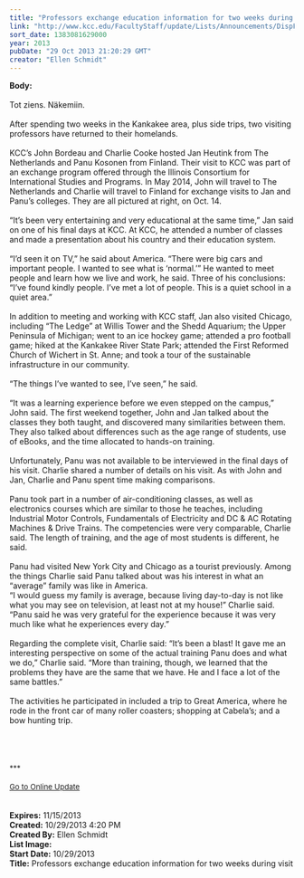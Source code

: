 ```yaml
---
title: "Professors exchange education information for two weeks during visit"
link: "http://www.kcc.edu/FacultyStaff/update/Lists/Announcements/DispForm.aspx?ID=1307"
sort_date: 1383081629000
year: 2013
pubDate: "29 Oct 2013 21:20:29 GMT"
creator: "Ellen Schmidt"
---
```


<div><b>Body:</b> <div class="ExternalClassF0C1A3E00B1C4B03AFB89C818DBA8323">
<div> </div>
<div>Tot ziens. Näkemiin.</div>
<div><br />After spending two weeks in the Kankakee area, plus side trips, two visiting professors have returned to their homelands. </div>
<div><br />KCC’s John Bordeau and Charlie Cooke hosted Jan Heutink from The Netherlands and Panu Kosonen from Finland. Their visit to KCC was part of an exchange program offered through the Illinois Consortium for International Studies and Programs. In May 2014, John will travel to The Netherlands and Charlie will travel to Finland for exchange visits to Jan and Panu’s colleges. They are all pictured at right, on Oct. 14. </div>
<div><br />“It’s been very entertaining and very educational at the same time,” Jan said on one of his final days at KCC. At KCC, he attended a number of classes and made a presentation about his country and their education system. </div>
<div><br />“I’d seen it on TV,” he said about America. “There were big cars and important people. I wanted to see what is ‘normal.’” He wanted to meet people and learn how we live and work, he said. Three of his conclusions: “I’ve found kindly people. I’ve met a lot of people. This is a quiet school in a quiet area.”</div>
<div><br />In addition to meeting and working with KCC staff, Jan also visited Chicago, including “The Ledge” at Willis Tower and the Shedd Aquarium; the Upper Peninsula of Michigan; went to an ice hockey game; attended a pro football game; hiked at the Kankakee River State Park; attended the First Reformed Church of Wichert in St. Anne; and took a tour of the sustainable infrastructure in our community. </div>
<div><br />“The things I’ve wanted to see, I’ve seen,” he said. </div>
<div><br />“It was a learning experience before we even stepped on the campus,” John said. The first weekend together, John and Jan talked about the classes they both taught, and discovered many similarities between them. They also talked about differences such as the age range of students, use of eBooks, and the time allocated to hands-on training. </div>
<div><br />Unfortunately, Panu was not available to be interviewed in the final days of his visit. Charlie shared a number of details on his visit. As with John and Jan, Charlie and Panu spent time making comparisons. </div>
<div><br />Panu took part in a number of air-conditioning classes, as well as electronics courses which are similar to those he teaches, including Industrial Motor Controls, Fundamentals of Electricity and DC &amp; AC Rotating Machines &amp; Drive Trains. The competencies were very comparable, Charlie said. The length of training, and the age of most students is different, he said. </div>
<div><br />Panu had visited New York City and Chicago as a tourist previously. Among the things Charlie said Panu talked about was his interest in what an “average” family was like in America. <br />“I would guess my family is average, because living day-to-day is not like what you may see on television, at least not at my house!” Charlie said. “Panu said he was very grateful for the experience because it was very much like what he experiences every day.”</div>
<div><br />Regarding the complete visit, Charlie said: “It’s been a blast! It gave me an interesting perspective on some of the actual training Panu does and what we do,” Charlie said. “More than training, though, we learned that the problems they have are the same that we have. He and I face a lot of the same battles.”</div>
<div><br />The activities he participated in included a trip to Great America, where he rode in the front car of many roller coasters; shopping at Cabela’s; and a bow hunting trip.</div>
<div> </div>
<div>
<div> </div>
<div><br /> </div>
<div><font size="2">***</font></div>
<div><font size="2"></font> </div>
<div><font size="2"></font></div>
<div><font size="2"></font></div>
<div><font size="2"></font></div>
<div><font size="2"></font></div>
<div><font size="2"></font></div>
<div><font size="2"></font></div>
<div><font size="2"></font></div>
<div><font size="2"></font></div>
<div><a href="/FacultyStaff/update/Pages/dailyupdate.aspx"><font size="2">Go to Online Update</font></a></div>
<div> </div>
<div> </div>
<div></div>
<div></div></div></div></div>
<div><b>Expires:</b> 11/15/2013</div>
<div><b>Created:</b> 10/29/2013 4:20 PM</div>
<div><b>Created By:</b> Ellen Schmidt</div>
<div><b>List Image:</b> <a href="http://www.kcc.edu/SiteCollectionImages/international-visitors-2013DSC_068134.jpg"></a></div>
<div><b>Start Date:</b> 10/29/2013</div>
<div><b>Title:</b> Professors exchange education information for two weeks during visit</div>
